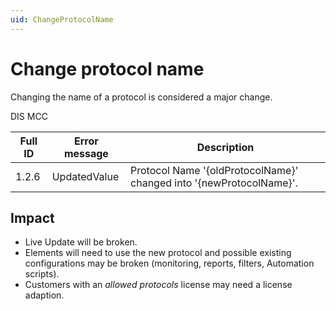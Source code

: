 ```yaml
---
uid: ChangeProtocolName
---
```


# Change protocol name

Changing the name of a protocol is considered a major change.

DIS MCC

| Full ID | Error message | Description |
|---------|---------------|-------------|
| 1.2.6   | UpdatedValue  | Protocol Name '{oldProtocolName}' changed into '{newProtocolName}'. |

## Impact

- Live Update will be broken.
- Elements will need to use the new protocol and possible existing configurations may be broken (monitoring, reports, filters, Automation scripts).
- Customers with an *allowed protocols* license may need a license adaption.
